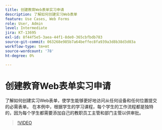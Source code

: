 ```yaml
---
title: 创建教育Web表单实习申请
description: 了解如何创建实习Web表单
feature: Use Cases, Web Forms
role: User, Admin
level: Intermediate
jira: KT-13695
exl-id: 8f44f5e5-3aea-44f1-8de0-365cbfbdb783
source-git-commit: 063268e985b7a64beffec8fa939a3d8b38d3d03a
workflow-type: tm+mt
source-wordcount: '78'
ht-degree: 0%

---
```


# 创建教育Web表单实习申请

了解如何创建实习Web表单，使学生能够更好地访问从任何设备和任何位置提交的必需表单。 在本例中，根据学生的学习课程，每个学生的工作流程都是独特的，因为每个学生都需要添加自己的教职员工主管和部门主管以供审批。

>[!VIDEO](https://video.tv.adobe.com/v/3421853?quality=12&learn=on&hidetitle=true)
